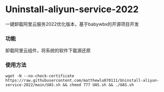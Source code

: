 # Uninstall-aliyun-service-2022
一键卸载阿里云服务2022优化版本，基于babywbx的开源项目开发
### 功能
卸载阿里云组件，将系统的软件下载源还原
### 使用方法 
```
wget -N --no-check-certificate https://raw.githubusercontent.com/matthewlu070111/Uninstall-aliyun-service-2022/main/UAS.sh && chmod 777 UAS.sh && ./UAS.sh
```
